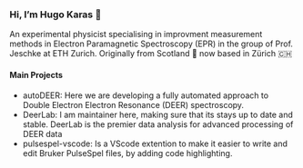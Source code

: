 ### Hi, I’m Hugo Karas 👋

An experimental physicist specialising in improvment measurement methods in Electron Paramagnetic Spectroscopy (EPR) in the group of Prof. Jeschke at ETH Zurich. Originally from Sc󠁿otland 🏴󠁧󠁢󠁳󠁣󠁴󠁿 now based in Zürich 🇨🇭


#### Main Projects

- autoDEER: Here we are developing a fully automated approach to Double Electron Electron Resonance (DEER) spectroscopy. 
- DeerLab: I am maintainer here, making sure that its stays up to date and stable. DeerLab is the premier data analysis for advanced processing of DEER data 
- pulsespel-vscode: Is a VScode extention to make it easier to write and edit Bruker PulseSpel files, by adding code highlighting. 

<!---
HKaras/HKaras is a ✨ special ✨ repository because its `README.md` (this file) appears on your GitHub profile.
You can click the Preview link to take a look at your changes.
--->
